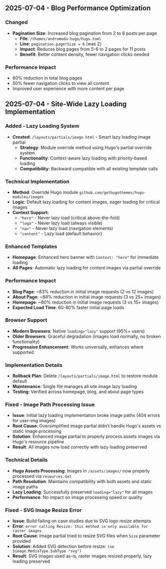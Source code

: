 
## 2025-07-04 - Blog Performance Optimization

### Changed
- **Pagination Size**: Increased blog pagination from 2 to 6 posts per page
  - **File**: `/themes/andromeda-hugo/hugo.toml`
  - **Line**: `pagination.pagerSize = 6` (was 2)
  - **Impact**: Reduces blog pages from 5-6 to 2 pages for 11 posts
  - **Benefit**: Better content density, fewer navigation clicks needed

### Performance Impact
- 60% reduction in total blog pages
- 50% fewer navigation clicks to view all content
- Improved user experience with more content per page


## 2025-07-04 - Site-Wide Lazy Loading Implementation

### Added - Lazy Loading System
- **Created**: `/layouts/partials/image.html` - Smart lazy loading image partial
  - **Strategy**: Module override method using Hugo's partial override system
  - **Functionality**: Context-aware lazy loading with priority-based loading
  - **Compatibility**: Backward compatible with all existing template calls

### Technical Implementation
- **Method**: Override Hugo module `github.com/gethugothemes/hugo-modules/images`
- **Logic**: Default lazy loading for content images, eager loading for critical images
- **Context Support**: 
  - `"hero"` - Never lazy load (critical above-the-fold)
  - `"logo"` - Never lazy load (always visible)
  - `"nav"` - Never lazy load (navigation elements)
  - `"content"` - Lazy load (default behavior)

### Enhanced Templates
- **Homepage**: Enhanced hero banner with `Context: "hero"` for immediate loading
- **All Pages**: Automatic lazy loading for content images via partial override

### Performance Impact
- **Blog Page**: ~83% reduction in initial image requests (2 vs 12 images)
- **About Page**: ~88% reduction in initial image requests (3 vs 25+ images)
- **Homepage**: ~80% reduction in initial image requests (3 vs 15+ images)
- **Expected Load Time**: 60-80% faster initial page loads

### Browser Support
- **Modern Browsers**: Native `loading="lazy"` support (95%+ users)
- **Older Browsers**: Graceful degradation (images load normally, no broken functionality)
- **Progressive Enhancement**: Works universally, enhances where supported

### Implementation Details
- **Rollback Plan**: Delete `/layouts/partials/image.html` to restore module default
- **Maintenance**: Single file manages all site image lazy loading
- **Testing**: Verified across homepage, blog, and about page types


### Fixed - Image Path Processing Issue
- **Issue**: Initial lazy loading implementation broke image paths (404 errors for user-img images)
- **Root Cause**: Oversimplified image partial didn't handle Hugo's assets vs static image processing
- **Solution**: Enhanced image partial to properly process assets images via Hugo's resource pipeline
- **Result**: All images now load correctly with lazy loading preserved

### Technical Details
- **Hugo Assets Processing**: Images in `/assets/images/` now properly processed via `resources.Get`
- **Path Resolution**: Maintains compatibility with both assets and static image paths
- **Lazy Loading**: Successfully preserved `loading="lazy"` for all images
- **Performance**: No impact on image processing speed or quality


### Fixed - SVG Image Resize Error
- **Issue**: Build failing on case studies due to SVG logo resize attempts
- **Error**: `error calling Resize: this method is only available for raster images`
- **Root Cause**: Image partial tried to resize SVG files when `Size` parameter provided
- **Solution**: Added SVG detection before resize: `(ne $image.MediaType.SubType "svg")`
- **Result**: SVG images used as-is, raster images resized properly, lazy loading preserved

